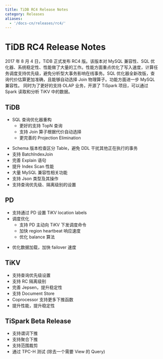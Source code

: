 ```yaml
---
title: TiDB RC4 Release Notes
category: Releases
aliases:
  - '/docs-cn/releases/rc4/'
---
```


# TiDB RC4 Release Notes

2017 年 8 月 4 日，TiDB 正式发布 RC4 版。该版本对 MySQL 兼容性、SQL 优化器、系统稳定性、性能做了大量的工作。性能方面重点优化了写入速度，计算任务调度支持优先级，避免分析型大事务影响在线事务。SQL 优化器全新改版，查询代价估算更加准确，且能够自动选择 Join 物理算子。功能方面进一步 MySQL 兼容性。 同时为了更好的支持 OLAP 业务，开源了 TiSpark 项目，可以通过 Spark 读取和分析 TiKV 中的数据。

## TiDB

+ SQL 查询优化器重构 
    - 更好的支持 TopN 查询
    - 支持 Join 算子根据代价自动选择
    - 更完善的 Projection Elimination
- Schema 版本检查区分 Table，避免 DDL 干扰其他正在执行的事务
- 支持 BatchIndexJoin
- 完善 Explain 语句
- 提升 Index Scan 性能
- 大量 MySQL 兼容性相关功能
- 支持 Json 类型及其操作
- 支持查询优先级、隔离级别的设置

## PD

+ 支持通过 PD 设置 TiKV location labels
+ 调度优化 
    - 支持 PD 主动向 TiKV 下发调度命令
    - 加快 region heartbeat 响应速度
    - 优化 balance 算法
- 优化数据加载，加快 failover 速度

## TiKV

+ 支持查询优先级设置
+ 支持 RC 隔离级别
+ 完善 Jepsen，提升稳定性
+ 支持 Document Store
+ Coprocessor 支持更多下推函数
+ 提升性能，提升稳定性

## TiSpark Beta Release

+ 支持谓词下推
+ 支持聚合下推
+ 支持范围裁剪
+ 通过 TPC-H 测试 (除去一个需要 View 的 Query)